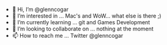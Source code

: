 - 👋 Hi, I’m @glenncogar
- 👀 I’m interested in ... Mac's and WoW... what else is there ;)
- 🌱 I’m currently learning ... git and Games Development
- 💞️ I’m looking to collaborate on ... nothing at the moment
- 📫 How to reach me ... Twitter @glenncogar

<!---
glenncogar/glenncogar is a ✨ special ✨ repository because its `README.md` (this file) appears on your GitHub profile.
You can click the Preview link to take a look at your changes.
--->
